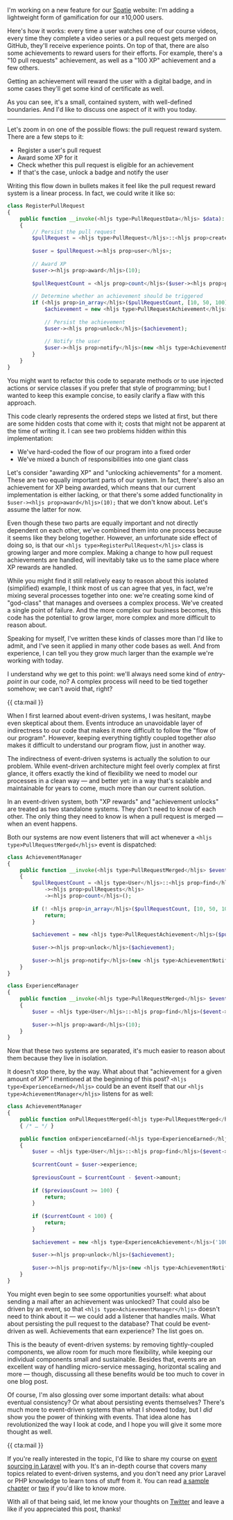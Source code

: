 I'm working on a new feature for our [Spatie](*https://spatie.be) website: I'm adding a lightweight form of gamification for our ±10,000 users. 

Here's how it works: every time a user watches one of our course videos, every time they complete a video series or a pull request gets merged on GitHub, they'll receive experience points. On top of that, there are also some achievements to reward users for their efforts. For example, there's a "10 pull requests" achievement, as well as a "100 XP" achievement and a few others. 

Getting an achievement will reward the user with a digital badge, and in some cases they'll get some kind of certificate as well.

As you can see, it's a small, contained system, with well-defined boundaries. And I'd like to discuss one aspect of it with you today.

---

Let's zoom in on one of the possible flows: the pull request reward system. There are a few steps to it:

- Register a user's pull request
- Award some XP for it
- Check whether this pull request is eligible for an achievement
- If that's the case, unlock a badge and notify the user

Writing this flow down in bullets makes it feel like the pull request reward system is a linear process. In fact, we could write it like so:

```php
class RegisterPullRequest
{
    public function __invoke(<hljs type>PullRequestData</hljs> $data): void
    {
        // Persist the pull request
        $pullRequest = <hljs type>PullRequest</hljs>::<hljs prop>create</hljs>(...$data);
        
        $user = $pullRequest-><hljs prop>user</hljs>;
        
        // Award XP
        $user-><hljs prop>award</hljs>(10);
        
        $pullRequestCount = <hljs prop>count</hljs>($user-><hljs prop>pullRequests</hljs>);
        
        // Determine whether an achievement should be triggered
        if (<hljs prop>in_array</hljs>($pullRequestCount, [10, 50, 100])) {
            $achievement = new <hljs type>PullRequestAchievement</hljs>($pullRequestCount);
            
            // Persist the achievement  
            $user-><hljs prop>unlock</hljs>($achievement);
            
            // Notify the user
            $user-><hljs prop>notify</hljs>(new <hljs type>AchievementNotification</hljs>($achievement));
        }
    }
}
```

You might want to refactor this code to separate methods or to use injected actions or service classes if you prefer that style of programming; but I wanted to keep this example concise, to easily clarify a flaw with this approach.

This code clearly represents the ordered steps we listed at first, but there are some hidden costs that come with it; costs that might not be apparent at the time of writing it. I can see two problems hidden within this implementation:

- We've hard-coded the flow of our program into a fixed order
- We've mixed a bunch of responsibilities into one giant class

Let's consider "awarding XP" and "unlocking achievements" for a moment. These are two equally important parts of our system. In fact, there's also an achievement for XP being awarded, which means that our current implementation is either lacking, or that there's some added functionality in `$user-><hljs prop>award</hljs>(10);` that we don't know about. Let's assume the latter for now.

Even though these two parts are equally important and not directly dependent on each other, we've combined them into one process because it seems like they belong together. However, an unfortunate side effect of doing so, is that our `<hljs type>RegisterPullRequest</hljs>` class is growing larger and more complex. Making a change to how pull request achievements are handled, will inevitably take us to the same place where XP rewards are handled.

While you might find it still relatively easy to reason about this isolated (simplified) example, I think most of us can agree that yes, in fact, we're mixing several processes together into one: we're creating some kind of "god-class" that manages and oversees a complex process. We've created a single point of failure. And the more complex our business becomes, this code has the potential to grow larger, more complex and more difficult to reason about.

Speaking for myself, I've written these kinds of classes more than I'd like to admit, and I've seen it applied in many other code bases as well. And from experience, I can tell you they grow much larger than the example we're working with today.

I understand why we get to this point: we'll always need some kind of _entry-point_ in our code, no? A complex process will need to be tied together somehow; we can't avoid that, right?

{{ cta:mail }}

When I first learned about event-driven systems, I was hesitant, maybe even skeptical about them. Events introduce an unavoidable layer of indirectness to our code that makes it more difficult to follow the "flow of our program".  However, keeping everything tightly coupled together _also_ makes it difficult to understand our program flow, just in another way.

The indirectness of event-driven systems is actually the solution to our problem. While event-driven architecture might feel overly complex at first glance, it offers exactly the kind of flexibility we need to model our processes in a clean way — and better yet: in a way that's scalable and maintainable for years to come, much more than our current solution.  

In an event-driven system, both "XP rewards" and "achievement unlocks" are treated as two standalone systems. They don't need to know of each other. The only thing they need to know is when a pull request is merged — when an event happens.

Both our systems are now event listeners that will act whenever a `<hljs type>PullRequestMerged</hljs>` event is dispatched:

```php
class AchievementManager
{
    public function __invoke(<hljs type>PullRequestMerged</hljs> $event): void
    {
        $pullRequestCount = <hljs type>User</hljs>::<hljs prop>find</hljs>($event-><hljs prop>userId</hljs>)
            -><hljs prop>pullRequests</hljs>
            -><hljs prop>count</hljs>();
        
        if (! <hljs prop>in_array</hljs>($pullRequestCount, [10, 50, 100])) {
            return;
        }
        
        $achievement = new <hljs type>PullRequestAchievement</hljs>($pullRequestCount);
        
        $user-><hljs prop>unlock</hljs>($achievement);
        
        $user-><hljs prop>notify</hljs>(new <hljs type>AchievementNotification</hljs>($achievement));
    }
}
```

```php
class ExperienceManager
{
    public function __invoke(<hljs type>PullRequestMerged</hljs> $event): void
    {
        $user = <hljs type>User</hljs>::<hljs prop>find</hljs>($event-><hljs prop>userId</hljs>);
        
        $user-><hljs prop>award</hljs>(10);
    }
}
```

Now that these two systems are separated, it's much easier to reason about them because they live in isolation. 

It doesn't stop there, by the way. What about that "achievement for a given amount of XP" I mentioned at the beginning of this post? `<hljs type>ExperienceEarned</hljs>` could be an event itself that our `<hljs type>AchievementManager</hljs>` listens for as well:

```php
class AchievementManager
{
    public function onPullRequestMerged(<hljs type>PullRequestMerged</hljs> $event): void
    { /* … */ }
    
    public function onExperienceEarned(<hljs type>ExperienceEarned</hljs> $event): void
    {
        $user = <hljs type>User</hljs>::<hljs prop>find</hljs>($event-><hljs prop>userId</hljs>);
        
        $currentCount = $user->experience;
        
        $previousCount = $currentCount - $event->amount;
        
        if ($previousCount >= 100) {
            return;
        }
        
        if ($currentCount < 100) {
            return;
        }
        
        $achievement = new <hljs type>ExperienceAchievement</hljs>('100 XP!');
        
        $user-><hljs prop>unlock</hljs>($achievement);
        
        $user-><hljs prop>notify</hljs>(new <hljs type>AchievementNotification</hljs>($achievement));
    }
}
```

You might even begin to see some opportunities yourself: what about sending a mail after an achievement was unlocked? That could also be driven by an event, so that `<hljs type>AchievementManager</hljs>` doesn't need to think about it — we could add a listener that handles mails. What about persisting the pull request to the database? That could be event-driven as well. Achievements that earn experience? The list goes on.

This is the beauty of event-driven systems: by removing tightly-coupled components, we allow room for much more flexibility, while keeping our individual components small and sustainable. Besides that, events are an excellent way of handling micro-service messaging, horizontal scaling and more — though, discussing all these benefits would be too much to cover in one blog post.

Of course, I'm also glossing over some important details: what about eventual consistency? Or what about persisting events themselves? There's much more to event-driven systems than what I showed today, but I _did_ show you the power of thinking with events. That idea alone has revolutionized the way I look at code, and I hope you will give it some more thought as well.

{{ cta:mail }}

If you're really interested in the topic, I'd like to share my course on [event sourcing in Laravel](*https://event-sourcing-laravel.com/) with you. It's an in-depth course that covers many topics related to event-driven systems, and you don't need any prior Laravel or PHP knowledge to learn tons of stuff from it. You can read [a sample chapter](*https://event-sourcing-laravel.com/starting-with-event-sourcing) or [two](*https://event-sourcing-laravel.com/projectors-in-depth) if you'd like to know more.  

With all of that being said, let me know your thoughts on [Twitter](*https://twitter.com/brendt_gd) and leave a like if you appreciated this post, thanks!
